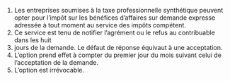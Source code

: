 1) Les entreprises soumises à la taxe professionnelle synthétique peuvent opter pour l’impôt sur les bénéfices d’affaires sur demande expresse adressée à tout moment au service des impôts compétent.
2) Ce service est tenu de notifier l’agrément ou le refus au contribuable dans les huit
8) jours de la demande. Le défaut de réponse équivaut à une acceptation.
2) L’option  prend  effet  à  compter  du  premier  jour  du  mois  suivant  celui  de
l’acceptation de la demande.
4) L’option est irrévocable.